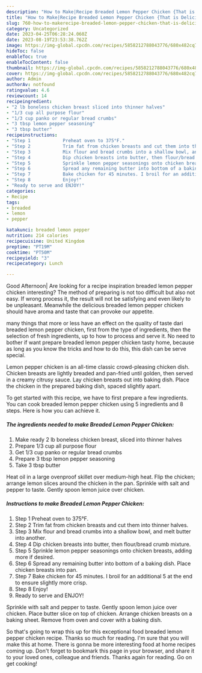 ```yaml
---
description: "How to Make|Recipe Breaded Lemon Pepper Chicken {That is Delicious"
title: "How to Make|Recipe Breaded Lemon Pepper Chicken {That is Delicious"
slug: 760-how-to-makerecipe-breaded-lemon-pepper-chicken-that-is-delicious
category: Uncategorized
date: 2023-04-25T06:28:24.060Z
date: 2023-08-19T23:53:38.762Z
image: https://img-global.cpcdn.com/recipes/5858212788043776/680x482cq70/breaded-lemon-pepper-chicken-recipe-main-photo.jpg
hideToc: false
enableToc: true
enableTocContent: false
thumbnail: https://img-global.cpcdn.com/recipes/5858212788043776/680x482cq70/breaded-lemon-pepper-chicken-recipe-main-photo.jpg
cover: https://img-global.cpcdn.com/recipes/5858212788043776/680x482cq70/breaded-lemon-pepper-chicken-recipe-main-photo.jpg
author: Admin
authorAv: notfound
ratingvalue: 4.6
reviewcount: 14
recipeingredient:
- "2 lb boneless chicken breast sliced into thinner halves"
- "1/3 cup all purpose flour"
- "1/3 cup panko or regular bread crumbs"
- "3 tbsp lemon pepper seasoning"
- "3 tbsp butter"
recipeinstructions:
- "Step 1            Preheat oven to 375°F."
- "Step 2            Trim fat from chicken breasts and cut them into thinner halves."
- "Step 3            Mix flour and bread crumbs into a shallow bowl, and melt butter into another."
- "Step 4            Dip chicken breasts into butter, then flour/bread crumb mixture."
- "Step 5            Sprinkle lemon pepper seasonings onto chicken breasts, adding more if desired."
- "Step 6            Spread any remaining butter into bottom of a baking dish. Place chicken breasts into pan."
- "Step 7            Bake chicken for 45 minutes. I broil for an additional 5 at the end to ensure slightly more crisp."
- "Step 8            Enjoy!"
- "Ready to serve and ENJOY!"
categories:
- Recipe
tags:
- breaded
- lemon
- pepper

katakunci: breaded lemon pepper 
nutrition: 214 calories
recipecuisine: United Kingdom
preptime: "PT19M"
cooktime: "PT50M"
recipeyield: "3"
recipecategory: Lunch

---
```



Good Afternoon| Are looking for a recipe inspiration breaded lemon pepper chicken interesting? The method of preparing is not too difficult but also not easy. If wrong process it, the result will not be satisfying and even likely to be unpleasant. Meanwhile the delicious breaded lemon pepper chicken should have aroma and taste that can provoke our appetite.






many things that more or less have an effect on the quality of taste dari breaded lemon pepper chicken, first from the type of ingredients, then the selection of fresh ingredients, up to how to process and serve it. No need to bother if want prepare breaded lemon pepper chicken tasty home, because as long as you know the tricks and how to do this, this dish can be serve special.


Lemon pepper chicken is an all-time classic crowd-pleasing chicken dish. Chicken breasts are lightly breaded and pan-fried until golden, then served in a creamy citrusy sauce. Lay chicken breasts out into baking dish. Place the chicken in the prepared baking dish, spaced slightly apart.


To get started with this recipe, we have to first prepare a few ingredients. You can cook breaded lemon pepper chicken using 5 ingredients and 8 steps. Here is how you can achieve it.

<!--inarticleads1-->

##### The ingredients needed to make Breaded Lemon Pepper Chicken:

1. Make ready 2 lb boneless chicken breast, sliced into thinner halves
1. Prepare 1/3 cup all purpose flour
1. Get 1/3 cup panko or regular bread crumbs
1. Prepare 3 tbsp lemon pepper seasoning
1. Take 3 tbsp butter


Heat oil in a large ovenproof skillet over medium-high heat. Flip the chicken; arrange lemon slices around the chicken in the pan. Sprinkle with salt and pepper to taste. Gently spoon lemon juice over chicken. 

<!--inarticleads2-->

##### Instructions to make Breaded Lemon Pepper Chicken:

1. Step 1            Preheat oven to 375°F.
1. Step 2            Trim fat from chicken breasts and cut them into thinner halves.
1. Step 3            Mix flour and bread crumbs into a shallow bowl, and melt butter into another.
1. Step 4            Dip chicken breasts into butter, then flour/bread crumb mixture.
1. Step 5            Sprinkle lemon pepper seasonings onto chicken breasts, adding more if desired.
1. Step 6            Spread any remaining butter into bottom of a baking dish. Place chicken breasts into pan.
1. Step 7            Bake chicken for 45 minutes. I broil for an additional 5 at the end to ensure slightly more crisp.
1. Step 8            Enjoy!
1. Ready to serve and ENJOY!

Sprinkle with salt and pepper to taste. Gently spoon lemon juice over chicken. Place butter slice on top of chicken. Arrange chicken breasts on a baking sheet. Remove from oven and cover with a baking dish. 

So that's going to wrap this up for this exceptional food breaded lemon pepper chicken recipe. Thanks so much for reading. I'm sure that you will make this at home. There is gonna be more interesting food at home recipes coming up. Don't forget to bookmark this page in your browser, and share it to your loved ones, colleague and friends. Thanks again for reading. Go on get cooking!
